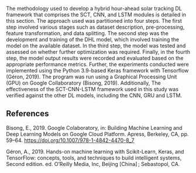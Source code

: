 The methodology used to develop a hybrid hour-ahead solar tracking DL framework that comprises the SCT, CNN, and LSTM modules is detailed in this section. The approach used was partitioned into four steps. The first step involved various stages such as dataset description, pre-processing, feature transformation, and data splitting. The second step was the development and training of the DHL model, which involved training the model on the available dataset. In the third step, the model was tested and assessed on whether further optimization was required. Finally, in the fourth step, the model output results were recorded and evaluated based on the appropriate performance metrics. Further, the experiments conducted were implemented using the Python 3.9-based Keras framework with Tensorflow (Géron, 2019). The program was run using a Graphical Processing Unit (GPU) on Google Collaboratory (Bisong, 2019). Additionally, The effectiveness of the SCT-CNN-LSTM framework used in this study was verified against the other DL models, including the CNN, GRU and LSTM.

## References


Bisong, E., 2019. Google Colaboratory, in: Building Machine Learning and Deep Learning Models on Google Cloud Platform. Apress, Berkeley, CA, pp. 59–64. https://doi.org/10.1007/978-1-4842-4470-8_7

Géron, A., 2019. Hands-on machine learning with Scikit-Learn, Keras, and TensorFlow: concepts, tools, and techniques to build intelligent systems, Second edition. ed. O’Reilly Media, Inc, Beijing [China] ; Sebastopol, CA.

